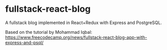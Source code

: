 # fullstack-react-blog
A fullstack blog implemented in React+Redux with Express and PostgreSQL.

Based on the tutorial by Mohammad Iqbal: https://www.freecodecamp.org/news/fullstack-react-blog-app-with-express-and-psql/
